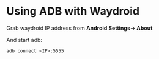 # Using ADB with Waydroid

Grab waydroid IP address from **Android Settings-> About**

And start adb:

```
adb connect <IP>:5555
```

